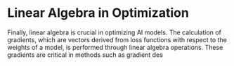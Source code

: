 # Linear Algebra in Optimization

Finally, linear algebra is crucial in optimizing AI models. The calculation of gradients, which are vectors derived from loss functions with respect to the weights of a model, is performed through linear algebra operations. These gradients are critical in methods such as gradient des
